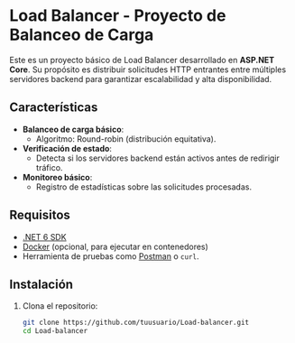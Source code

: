 # Load Balancer - Proyecto de Balanceo de Carga

Este es un proyecto básico de Load Balancer desarrollado en **ASP.NET Core**. Su propósito es distribuir solicitudes HTTP entrantes entre múltiples servidores backend para garantizar escalabilidad y alta disponibilidad.

## Características

- **Balanceo de carga básico**:
  - Algoritmo: Round-robin (distribución equitativa).
- **Verificación de estado**:
  - Detecta si los servidores backend están activos antes de redirigir tráfico.
- **Monitoreo básico**:
  - Registro de estadísticas sobre las solicitudes procesadas.

## Requisitos

- [.NET 6 SDK](https://dotnet.microsoft.com/download)
- [Docker](https://www.docker.com/) (opcional, para ejecutar en contenedores)
- Herramienta de pruebas como [Postman](https://www.postman.com/) o `curl`.

## Instalación

1. Clona el repositorio:
   ```bash
   git clone https://github.com/tuusuario/Load-balancer.git
   cd Load-balancer
